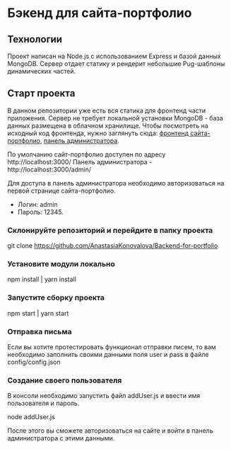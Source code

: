 # Бэкенд для сайта-портфолио

## Технологии

Проект написан на Node.js с использованием Express и базой данных MongoDB. Сервер отдает статику и рендерит небольшие Pug-шаблоны динамических частей.

## Старт проекта

В данном репозитории уже есть вся статика для фронтенд части приложения. Сервер не требует локальной установки MongoDB - база данных размещена в облачном хранилище. Чтобы посмотреть на исходный код фронтенда, нужно заглянуть сюда: [фронтенд сайта-портфолио](https://github.com/AnastasiaKonovalova/Portfolio), [панель администратора](https://github.com/AnastasiaKonovalova/Admin-panel-portfolio).

По умолчанию сайт-портфолио доступен по адресу http://localhost:3000/
Панель администратора - http://localhost:3000/admin/

Для доступа в панель администратора необходимо авторизоваться на первой странице сайта-портфолио.

- Логин: admin
- Пароль: 12345.

### Склонируйте репозиторий и перейдите в папку проекта

git clone https://github.com/AnastasiaKonovalova/Backend-for-portfolio

### Установите модули локально

npm install | yarn install

### Запустите сборку проекта

npm start | yarn start

### Отправка письма

Если вы хотите протестировать функционал отправки писем, то вам необходимо заполнить своими данными поля user и pass в файле config/config.json

### Создание своего пользователя

В консоли необходимо запустить файл addUser.js и ввести имя пользователя и пароль.

node addUser.js

После этого вы сможете авторизоваться на сайте и войти в панель администратора с этими данными.
